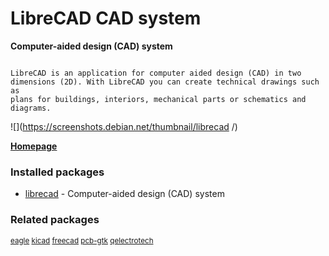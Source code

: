 # LibreCAD CAD system

__Computer-aided design (CAD) system__

```

LibreCAD is an application for computer aided design (CAD) in two
dimensions (2D). With LibreCAD you can create technical drawings such as
plans for buildings, interiors, mechanical parts or schematics and
diagrams.

```

![](https://screenshots.debian.net/thumbnail/librecad /)


 **[Homepage](http://www.librecad.org/)**

### Installed packages

* [librecad](https://packages.debian.org/jessie/librecad) - Computer-aided design (CAD) system

### Related packages

<sub> [eagle](https://packages.debian.org/jessie/eagle) [kicad](https://packages.debian.org/jessie/kicad) [freecad](https://packages.debian.org/jessie/freecad) [pcb-gtk](https://packages.debian.org/jessie/pcb-gtk) [qelectrotech](https://packages.debian.org/jessie/qelectrotech)  </sub>
